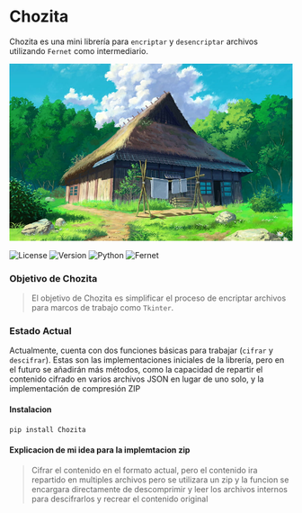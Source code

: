# Chozita 

Chozita es una mini librería para `encriptar` y `desencriptar` archivos utilizando `Fernet` como intermediario.

![Imagen de GitHub](github/wallgit.jpg)

![License](https://img.shields.io/badge/license-MIT-green) ![Version](https://img.shields.io/badge/version-1.4.1-green) ![Python](https://img.shields.io/badge/python-green?logo=python) ![Fernet](https://img.shields.io/badge/fernet-encryption-green?logo=shield&style=flat)

### Objetivo de Chozita
> El objetivo de Chozita es simplificar el proceso de encriptar archivos para marcos de trabajo como `Tkinter`.

### Estado Actual
Actualmente, cuenta con dos funciones básicas para trabajar (`cifrar` y `descifrar`). Estas son las implementaciones iniciales de la librería, pero en el futuro se añadirán más métodos, como la capacidad de repartir el contenido cifrado en varios archivos JSON en lugar de uno solo, y la implementación de compresión ZIP 

#### Instalacion
```bash
pip install Chozita
```

#### Explicacion de mi idea para la implemtacion zip
> Cifrar el contenido en el formato actual, pero el contenido ira repartido en multiples archivos pero se utilizara un zip y la funcion se encargara directamente de descomprimir y leer los archivos internos para descifrarlos y recrear el contenido original
